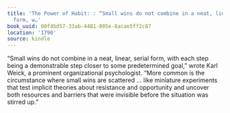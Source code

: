 ```yaml
---
title: 'The Power of Habit: : “Small wins do not combine in a neat, linear, serial
  form, w…'
book_uuid: 00f4bd57-33ab-4481-805e-8acae5ff2c87
location: '1790'
source: kindle
---
```


“Small wins do not combine in a neat, linear, serial form, with each step being a demonstrable step closer to some predetermined goal,” wrote Karl Weick, a prominent organizational psychologist. “More common is the circumstance where small wins are scattered … like miniature experiments that test implicit theories about resistance and opportunity and uncover both resources and barriers that were invisible before the situation was stirred up.”